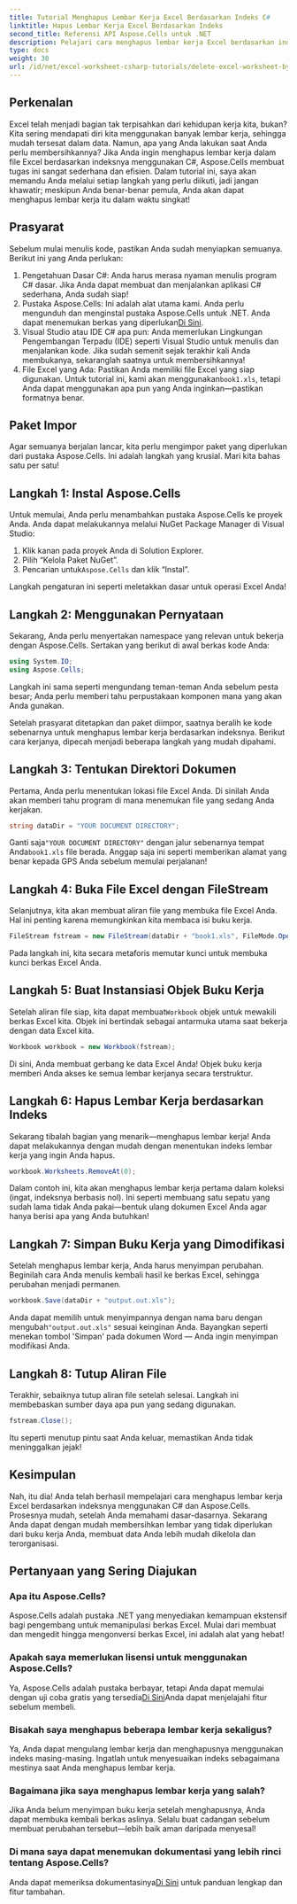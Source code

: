 ```yaml
---
title: Tutorial Menghapus Lembar Kerja Excel Berdasarkan Indeks C#
linktitle: Hapus Lembar Kerja Excel Berdasarkan Indeks
second_title: Referensi API Aspose.Cells untuk .NET
description: Pelajari cara menghapus lembar kerja Excel berdasarkan indeks di C# menggunakan Aspose.Cells. Ikuti tutorial langkah demi langkah yang mudah ini untuk menyederhanakan pengelolaan buku kerja Anda.
type: docs
weight: 30
url: /id/net/excel-worksheet-csharp-tutorials/delete-excel-worksheet-by-index-csharp-tutorial/
---
```

## Perkenalan

Excel telah menjadi bagian tak terpisahkan dari kehidupan kerja kita, bukan? Kita sering mendapati diri kita menggunakan banyak lembar kerja, sehingga mudah tersesat dalam data. Namun, apa yang Anda lakukan saat Anda perlu membersihkannya? Jika Anda ingin menghapus lembar kerja dalam file Excel berdasarkan indeksnya menggunakan C#, Aspose.Cells membuat tugas ini sangat sederhana dan efisien. Dalam tutorial ini, saya akan memandu Anda melalui setiap langkah yang perlu diikuti, jadi jangan khawatir; meskipun Anda benar-benar pemula, Anda akan dapat menghapus lembar kerja itu dalam waktu singkat!

## Prasyarat

Sebelum mulai menulis kode, pastikan Anda sudah menyiapkan semuanya. Berikut ini yang Anda perlukan:

1. Pengetahuan Dasar C#: Anda harus merasa nyaman menulis program C# dasar. Jika Anda dapat membuat dan menjalankan aplikasi C# sederhana, Anda sudah siap!
2.  Pustaka Aspose.Cells: Ini adalah alat utama kami. Anda perlu mengunduh dan menginstal pustaka Aspose.Cells untuk .NET. Anda dapat menemukan berkas yang diperlukan[Di Sini](https://releases.aspose.com/cells/net/). 
3. Visual Studio atau IDE C# apa pun: Anda memerlukan Lingkungan Pengembangan Terpadu (IDE) seperti Visual Studio untuk menulis dan menjalankan kode. Jika sudah semenit sejak terakhir kali Anda membukanya, sekaranglah saatnya untuk membersihkannya!
4.  File Excel yang Ada: Pastikan Anda memiliki file Excel yang siap digunakan. Untuk tutorial ini, kami akan menggunakan`book1.xls`, tetapi Anda dapat menggunakan apa pun yang Anda inginkan—pastikan formatnya benar.

## Paket Impor

Agar semuanya berjalan lancar, kita perlu mengimpor paket yang diperlukan dari pustaka Aspose.Cells. Ini adalah langkah yang krusial. Mari kita bahas satu per satu!

## Langkah 1: Instal Aspose.Cells

Untuk memulai, Anda perlu menambahkan pustaka Aspose.Cells ke proyek Anda. Anda dapat melakukannya melalui NuGet Package Manager di Visual Studio:

1. Klik kanan pada proyek Anda di Solution Explorer.
2. Pilih “Kelola Paket NuGet”.
3.  Pencarian untuk`Aspose.Cells` dan klik “Instal”.

Langkah pengaturan ini seperti meletakkan dasar untuk operasi Excel Anda!

## Langkah 2: Menggunakan Pernyataan

Sekarang, Anda perlu menyertakan namespace yang relevan untuk bekerja dengan Aspose.Cells. Sertakan yang berikut di awal berkas kode Anda:

```csharp
using System.IO;
using Aspose.Cells;
```

Langkah ini sama seperti mengundang teman-teman Anda sebelum pesta besar; Anda perlu memberi tahu perpustakaan komponen mana yang akan Anda gunakan.

Setelah prasyarat ditetapkan dan paket diimpor, saatnya beralih ke kode sebenarnya untuk menghapus lembar kerja berdasarkan indeksnya. Berikut cara kerjanya, dipecah menjadi beberapa langkah yang mudah dipahami.

## Langkah 3: Tentukan Direktori Dokumen

Pertama, Anda perlu menentukan lokasi file Excel Anda. Di sinilah Anda akan memberi tahu program di mana menemukan file yang sedang Anda kerjakan.

```csharp
string dataDir = "YOUR DOCUMENT DIRECTORY";
```

 Ganti saja`"YOUR DOCUMENT DIRECTORY"` dengan jalur sebenarnya tempat Anda`book1.xls` file berada. Anggap saja ini seperti memberikan alamat yang benar kepada GPS Anda sebelum memulai perjalanan!

## Langkah 4: Buka File Excel dengan FileStream

Selanjutnya, kita akan membuat aliran file yang membuka file Excel Anda. Hal ini penting karena memungkinkan kita membaca isi buku kerja.

```csharp
FileStream fstream = new FileStream(dataDir + "book1.xls", FileMode.Open);
```

Pada langkah ini, kita secara metaforis memutar kunci untuk membuka kunci berkas Excel Anda. 

## Langkah 5: Buat Instansiasi Objek Buku Kerja

 Setelah aliran file siap, kita dapat membuat`Workbook` objek untuk mewakili berkas Excel kita. Objek ini bertindak sebagai antarmuka utama saat bekerja dengan data Excel kita.

```csharp
Workbook workbook = new Workbook(fstream);
```

Di sini, Anda membuat gerbang ke data Excel Anda! Objek buku kerja memberi Anda akses ke semua lembar kerjanya secara terstruktur.

## Langkah 6: Hapus Lembar Kerja berdasarkan Indeks

Sekarang tibalah bagian yang menarik—menghapus lembar kerja! Anda dapat melakukannya dengan mudah dengan menentukan indeks lembar kerja yang ingin Anda hapus. 

```csharp
workbook.Worksheets.RemoveAt(0);
```

Dalam contoh ini, kita akan menghapus lembar kerja pertama dalam koleksi (ingat, indeksnya berbasis nol). Ini seperti membuang satu sepatu yang sudah lama tidak Anda pakai—bentuk ulang dokumen Excel Anda agar hanya berisi apa yang Anda butuhkan!

## Langkah 7: Simpan Buku Kerja yang Dimodifikasi

Setelah menghapus lembar kerja, Anda harus menyimpan perubahan. Beginilah cara Anda menulis kembali hasil ke berkas Excel, sehingga perubahan menjadi permanen.

```csharp
workbook.Save(dataDir + "output.out.xls");
```

 Anda dapat memilih untuk menyimpannya dengan nama baru dengan mengubah`"output.out.xls"` sesuai keinginan Anda. Bayangkan seperti menekan tombol 'Simpan' pada dokumen Word — Anda ingin menyimpan modifikasi Anda.

## Langkah 8: Tutup Aliran File

Terakhir, sebaiknya tutup aliran file setelah selesai. Langkah ini membebaskan sumber daya apa pun yang sedang digunakan.

```csharp
fstream.Close();
```

Itu seperti menutup pintu saat Anda keluar, memastikan Anda tidak meninggalkan jejak!

## Kesimpulan

Nah, itu dia! Anda telah berhasil mempelajari cara menghapus lembar kerja Excel berdasarkan indeksnya menggunakan C# dan Aspose.Cells. Prosesnya mudah, setelah Anda memahami dasar-dasarnya. Sekarang Anda dapat dengan mudah membersihkan lembar yang tidak diperlukan dari buku kerja Anda, membuat data Anda lebih mudah dikelola dan terorganisasi.

## Pertanyaan yang Sering Diajukan

### Apa itu Aspose.Cells?
Aspose.Cells adalah pustaka .NET yang menyediakan kemampuan ekstensif bagi pengembang untuk memanipulasi berkas Excel. Mulai dari membuat dan mengedit hingga mengonversi berkas Excel, ini adalah alat yang hebat!

### Apakah saya memerlukan lisensi untuk menggunakan Aspose.Cells?
 Ya, Aspose.Cells adalah pustaka berbayar, tetapi Anda dapat memulai dengan uji coba gratis yang tersedia[Di Sini](https://releases.aspose.com/)Anda dapat menjelajahi fitur sebelum membeli.

### Bisakah saya menghapus beberapa lembar kerja sekaligus?
Ya, Anda dapat mengulang lembar kerja dan menghapusnya menggunakan indeks masing-masing. Ingatlah untuk menyesuaikan indeks sebagaimana mestinya saat Anda menghapus lembar kerja.

### Bagaimana jika saya menghapus lembar kerja yang salah?
Jika Anda belum menyimpan buku kerja setelah menghapusnya, Anda dapat membuka kembali berkas aslinya. Selalu buat cadangan sebelum membuat perubahan tersebut—lebih baik aman daripada menyesal!

### Di mana saya dapat menemukan dokumentasi yang lebih rinci tentang Aspose.Cells?
 Anda dapat memeriksa dokumentasinya[Di Sini](https://reference.aspose.com/cells/net/) untuk panduan lengkap dan fitur tambahan.